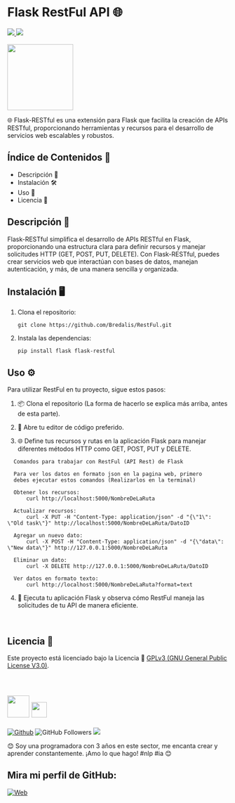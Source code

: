 <h1><b>Flask RestFul API 🌐</b></h1>
<a href="https://www.python.org" target="_blank">
  <img src="https://img.shields.io/badge/Python-3776AB">
</a>
<a href="https://flask-restful.readthedocs.io/" target="_blank">
  <img src="https://img.shields.io/badge/Flask_RESTful-BA4A00">
</a>
<br><br>

<img src="https://i.pinimg.com/236x/ed/66/63/ed666327dd3ce274d94f2b3547155891.jpg" width="150" height="150">

<p>
  🌐 Flask-RESTful es una extensión para Flask que facilita la creación de APIs RESTful, proporcionando herramientas y recursos para el desarrollo de servicios web escalables y robustos.
</p>

## Índice de Contenidos 🧾

- Descripción 📝
- Instalación 🛠️
- Uso 📘
- Licencia 📜

## Descripción 📝

Flask-RESTful simplifica el desarrollo de APIs RESTful en Flask, proporcionando una estructura clara para definir recursos y manejar solicitudes HTTP (GET, POST, PUT, DELETE). Con Flask-RESTful, puedes crear servicios web que interactúan con bases de datos, manejan autenticación, y más, de una manera sencilla y organizada.

## Instalación 🖥️

1. Clona el repositorio:

    ```
    git clone https://github.com/Bredalis/RestFul.git
    ```

2. Instala las dependencias:

    ```
    pip install flask flask-restful
    ```

## Uso ⚙️

Para utilizar RestFul en tu proyecto, sigue estos pasos:

1. 📦 Clona el repositorio (La forma de hacerlo se explica más arriba, antes de esta parte).

2. 📝 Abre tu editor de código preferido.

3. 🌐 Define tus recursos y rutas en la aplicación Flask para manejar diferentes métodos HTTP como GET, POST, PUT y DELETE.

  ```
    Comandos para trabajar con RestFul (API Rest) de Flask
    
    Para ver los datos en formato json en la pagina web, primero
    debes ejecutar estos comandos (Realizarlos en la terminal)
  
    Obtener los recursos:
    	curl http://localhost:5000/NombreDeLaRuta
    
    Actualizar recursos:
    	curl -X PUT -H "Content-Type: application/json" -d "{\"1\": \"Old task\"}" http://localhost:5000/NombreDeLaRuta/DatoID
    
    Agregar un nuevo dato:
    	curl -X POST -H "Content-Type: application/json" -d "{\"data\": \"New data\"}" http://127.0.0.1:5000/NombreDeLaRuta
    
    Eliminar un dato:
    	curl -X DELETE http://127.0.0.1:5000/NombreDeLaRuta/DatoID
    
    Ver datos en formato texto:
    	curl http://localhost:5000/NombreDeLaRuta?format=text
  ```
   
4. 🚀 Ejecuta tu aplicación Flask y observa cómo RestFul maneja las solicitudes de tu API de manera eficiente.

<br>

## Licencia 📜

Este proyecto está licenciado bajo la Licencia 📜 <a href="https://www.gnu.org/licenses/gpl-3.0.en.html" target="_blank">GPLv3 (GNU General Public License V3.0)</a>.

<br>

## <img src="https://avatars.githubusercontent.com/u/111624948?s=400&u=cd081f79392220d8cd2a22f2a8d5d3b18814350a&v=4" width="50" height="50"> <img src="https://readme-typing-svg.demolab.com?font=Roboto+Slab&color=%23FFFFFF&size=35&center=true&vCenter=true&width=450&duration=1500&pause=1000&lines=Hola,+soy;Bredalis+Gautreaux!" width="auto" height="35"/>
[![Github](https://img.shields.io/github/followers/Bredalis?label=Follow&style=social)](https://github.com/Bredalis)
![GitHub Followers](https://img.shields.io/github/stars/bredalis?style=social)
<a href="https://www.linkedin.com/in/bredalis-gautreaux/" target="_blank">
  <img src="https://img.shields.io/badge/-LinkedIn-blue?style=flat-square&logo=Linkedin&logoColor=white">
</a>

😊 Soy una programadora con 3 años en este sector, me encanta crear y aprender constantemente. ¡Amo lo que hago! #nlp #ia 😊

## Mira mi perfil de GitHub:
[![Web](https://img.shields.io/badge/GitHub-Bredalis-14a1f0?style=for-the-badge&logo=github&logoColor=white&labelColor=101010)](https://github.com/bredalis)

